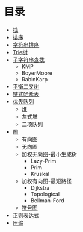 # 目录
* [栈](https://github.com/howz97/algorithm/tree/master/stack)
* [排序](https://github.com/howz97/algorithm/tree/master/sort)
* [字符串排序](https://github.com/howz97/algorithm/tree/master/string_sort)
* [Trie树](https://github.com/howz97/algorithm/tree/master/trie_tree)
* [子字符串查找](https://github.com/howz97/algorithm/tree/master/str_search)
  * KMP
  * BoyerMoore
  * RabinKarp
* [平衡二叉树](https://github.com/howz97/algorithm/tree/master/search/avltree)
* [链式哈希表](https://github.com/howz97/algorithm/tree/master/search/hash_map)
* [优先队列](https://github.com/howz97/algorithm/tree/master/pq)
  * [堆](https://github.com/howz97/algorithm/tree/master/pq/heap)
  * 左式堆
  * 二项队列
* [图](https://github.com/howz97/algorithm/tree/master/graphs)
  * 有向图
  * 无向图
  * 加权无向图-最小生成树
    * Lazy-Prim
    * Prim
    * Kruskal
  * 加权有向图-最短路径
    * Dijkstra
    * Topological
    * Bellman-Ford
  * [符号图](https://github.com/howz97/algorithm/tree/master/symbol_graph)
* [正则表达式](https://github.com/howz97/algorithm/tree/master/regexp)
* [压缩](https://github.com/howz97/algorithm/tree/master/huffman)